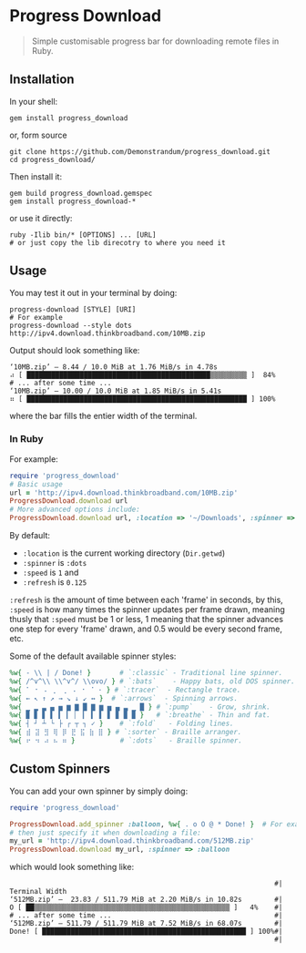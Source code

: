 # Progress Download
> Simple customisable progress bar for downloading remote files in Ruby.

## Installation
In your shell:
```shell
gem install progress_download
```
or, form source
```shell
git clone https://github.com/Demonstrandum/progress_download.git
cd progress_download/
```
Then install it:
```shell
gem build progress_download.gemspec
gem install progress_download-*
```
or use it directly:
```shell
ruby -Ilib bin/* [OPTIONS] ... [URL]
# or just copy the lib direcotry to where you need it
```

## Usage
You may test it out in your terminal by doing:
```shell
progress-download [STYLE] [URI]
# For example
progress-download --style dots http://ipv4.download.thinkbroadband.com/10MB.zip
```
Output should look something like:
```shell
‘10MB.zip’ — 8.44 / 10.0 MiB at 1.76 MiB/s in 4.78s
⠴ [ █████████████████████████████████████████████▒▒▒▒▒▒▒▒▒ ]  84%
# ... after some time ...
‘10MB.zip’ — 10.00 / 10.0 MiB at 1.85 MiB/s in 5.41s
⠶ [ ██████████████████████████████████████████████████████ ] 100%
```
where the bar fills the entier width of the terminal.
### In Ruby
For example:
```ruby
require 'progress_download'
# Basic usage
url = 'http://ipv4.download.thinkbroadband.com/10MB.zip'
ProgressDownload.download url
# More advanced options include:
ProgressDownload.download url, :location => '~/Downloads', :spinner => :classic, :speed => 0.1, :refresh => 0.5
```
 By default:
 - `:location` is the current working directory (`Dir.getwd`)
 - `:spinner` is `:dots`
 - `:speed` is `1`
 and
 - `:refresh` is `0.125`

`:refresh` is the amount of time between each 'frame' in seconds, by this, `:speed` is how many times the spinner updates per frame drawn, meaning thusly that `:speed` must be 1 or less, 1 meaning that the spinner advances one step for every 'frame' drawn, and 0.5 would be every second frame, etc.

Some of the default available spinner styles:
```ruby
%w{ - \\ | / Done! }       # `:classic` - Traditional line spinner.
%w{ /^v^\\ \\^v^/ \\ovo/ } # `:bats`    - Happy bats, old DOS spinner.
%w{ ⠁ ⠂ ⠄ ⡀ ⢀ ⠠ ⠐ ⠈ · } # `:tracer`  - Rectangle trace.
%w{ ← ↖ ↑ ↗ → ↘ ↓ ↙ ↔ }  # `:arrows`  - Spinning arrows.
%w{ ▁ ▂ ▃ ▄ ▅ ▆ ▇ █ ▇ ▆ ▅ ▄ ▃ ▁ █ } # `:pump`    - Grow, shrink.
%w{ ▉ ▊ ▋ ▌ ▍ ▎ ▏ ▎ ▍ ▌ ▋ ▊ ▉ ▉ }   # `:breathe` - Thin and fat.
%w{ ┤ ┘ ┴ └ ├ ┌ ┬ ┐ ✓ }    # `:fold`   - Folding lines.
%w{ ⣾ ⣽ ⣻ ⢿ ⡿ ⣟ ⣯ ⣷ ⣿ } # `:sorter` - Braille arranger.
%w{ ⠖ ⠲ ⠴ ⠦ ⠶ }           # `:dots`   - Braille spinner.
```

## Custom Spinners
You can add your own spinner by simply doing:
```ruby
require 'progress_download'

ProgressDownload.add_spinner :balloon, %w{ . o O @ * Done! }  # For example
# then just specify it when downloading a file:
my_url = 'http://ipv4.download.thinkbroadband.com/512MB.zip'
ProgressDownload.download my_url, :spinner => :balloon
```
which would look something like:
```shell
                                                                 #| Terminal Width
‘512MB.zip’ —  23.83 / 511.79 MiB at 2.20 MiB/s in 10.82s        #|
O [ ██▒▒▒▒▒▒▒▒▒▒▒▒▒▒▒▒▒▒▒▒▒▒▒▒▒▒▒▒▒▒▒▒▒▒▒▒▒▒▒▒▒▒▒▒▒▒▒▒ ]   4%    #|
# ... after some time ...                                        #|
‘512MB.zip’ — 511.79 / 511.79 MiB at 7.52 MiB/s in 68.07s        #|
Done! [ ██████████████████████████████████████████████████ ] 100%#|
                                                                 #|
```
